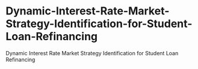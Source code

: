 # Dynamic-Interest-Rate-Market-Strategy-Identification-for-Student-Loan-Refinancing
Dynamic Interest Rate Market Strategy Identification for Student Loan Refinancing
